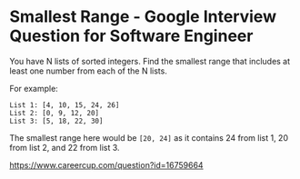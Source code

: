 # Smallest Range - Google Interview Question for Software Engineer

You have N lists of sorted integers. Find the smallest range that includes at least one number from each of the N lists. 

For example:
```
List 1: [4, 10, 15, 24, 26] 
List 2: [0, 9, 12, 20] 
List 3: [5, 18, 22, 30]
```

The smallest range here would be ```[20, 24]``` as it contains 24 from list 1, 20 from list 2, and 22 from list 3.

https://www.careercup.com/question?id=16759664
